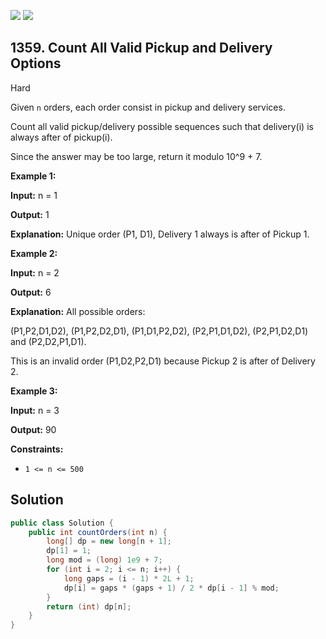 [![](https://img.shields.io/github/stars/javadev/LeetCode-in-Java?label=Stars&style=flat-square)](https://github.com/javadev/LeetCode-in-Java)
[![](https://img.shields.io/github/forks/javadev/LeetCode-in-Java?label=Fork%20me%20on%20GitHub%20&style=flat-square)](https://github.com/javadev/LeetCode-in-Java/fork)

## 1359\. Count All Valid Pickup and Delivery Options

Hard

Given `n` orders, each order consist in pickup and delivery services.

Count all valid pickup/delivery possible sequences such that delivery(i) is always after of pickup(i).

Since the answer may be too large, return it modulo 10^9 + 7.

**Example 1:**

**Input:** n = 1

**Output:** 1

**Explanation:** Unique order (P1, D1), Delivery 1 always is after of Pickup 1.

**Example 2:**

**Input:** n = 2

**Output:** 6

**Explanation:** All possible orders: 

(P1,P2,D1,D2), (P1,P2,D2,D1), (P1,D1,P2,D2), (P2,P1,D1,D2), (P2,P1,D2,D1) and (P2,D2,P1,D1). 

This is an invalid order (P1,D2,P2,D1) because Pickup 2 is after of Delivery 2.

**Example 3:**

**Input:** n = 3

**Output:** 90

**Constraints:**

*   `1 <= n <= 500`

## Solution

```java
public class Solution {
    public int countOrders(int n) {
        long[] dp = new long[n + 1];
        dp[1] = 1;
        long mod = (long) 1e9 + 7;
        for (int i = 2; i <= n; i++) {
            long gaps = (i - 1) * 2L + 1;
            dp[i] = gaps * (gaps + 1) / 2 * dp[i - 1] % mod;
        }
        return (int) dp[n];
    }
}
```